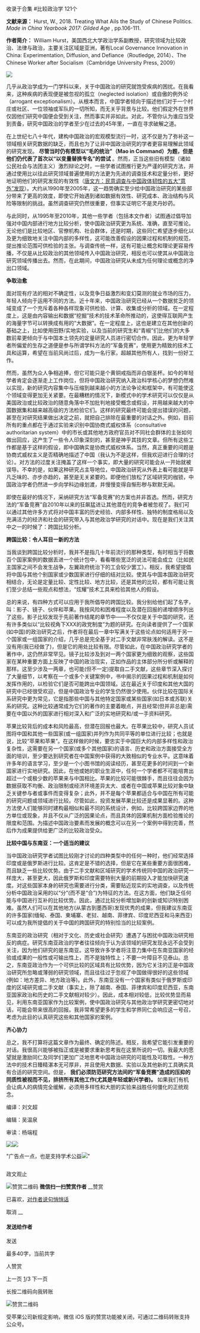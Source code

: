 

收录于合集 #比较政治学 121个

**文献来源：** Hurst, W., 2018. Treating What Ails the Study of Chinese Politics.
_Made in China Yearbook 2017: Gilded Age_ , pp.106-111.

  

 **作者简介：** William Hurst，美国西北大学政治学系副教授，研究领域为比较政治、法律与政治，主要关注区域是亚洲，著有Local
Governance Innovation in China: Experimentation, Diffusion, and
Defiance（Routledge, 2014）、The Chinese Worker after Socialism（Cambridge
University Press, 2009）

![](/images/529/2.jpeg)

  

  

几乎从政治学成为一门学科以来，关于中国政治的研究就饱受疾病的困扰。在我看来，这种疾病的表现便是被忽视的孤立（neglected
isolation）或自傲的例外论（arrogant
exceptionalism）。从根本而言，中国学者倾向于描述他们对于一个村庄或社区、一位领袖或军队的一切所知，而无关乎背景与比较。他们假定外在世界仅因他们研究中国便会受到关注，然而事实并非如此。对此，不管你认为谁应当受到责备，研究中国政治的学者至少在过去的45年里，一直在寻求破解之道。

在上世纪七八十年代，建构中国政治的宏观模型流行一时，这不仅是为了弥补这一领域相关研究数据的缺乏，而且也为了让非中国政治研究的学者更容易理解此领域的研究发现。
**尽管当时仍有模型以“毛的统治”（Mao in Command）为题，但是他们仍代表了首次以“以变量替换专名”的尝试**
。然而，正当这些旧有模型（诸如公民社会与法团主义）激烈辩论之时，一些学者试图推行更为严谨的研究方法，并通过使用比以往此研究领域普遍使用的方法更为先进的调查技术和定量分析，更好地证明他们的研究发现的有效性（[唐文方：民意调查与中国政体韧性的五大“意外”发现](http://mp.weixin.qq.com/s?__biz=MzI5ODY0MTQ1OA==&mid=2247484413&idx=1&sn=c92f74932b407fc84ada86417d24c939&chksm=eca3f2a0dbd47bb667b5892f871ef043608d4835a4dd954e0030385ad0ba2f4ea69d12f335b4&scene=21#wechat_redirect)）。大约从1990年至2005年，这一趋势确实至少给中国政治研究的某些部分带来了更高的效度，即使它开始遇到诸如数据有效性、研究成本、政治结构与风险等限制的挑战。虽然调查研究仍然很重要，但事实证明它不是灵丹妙药。

与此同时，从1995年至2010年，其他一些学者（包括本文作者）试图通过倡导加强对中国内部进行地方比较分析，使中国政治研究更为系统、准确，直至可推论。无论他们是比较地区、官僚机构、社会群体，还是时期，这些同仁希望逐步细化以及更为细致地关注中国内部的多样性，这可能改善假设的因果过程和机制的规范，提出推论范围可供检验的主张。与调查传统一样，这有可能让概念和理论更容易传播，不仅是从比较政治的其他领域传入中国政治研究，相反也可以使其从中国政治研究领域传播出去。然而，在此期间，中国政治研究从未成为任何理论或概念的净出口领域。

  

 **争取治愈**

  

面对现有疗法的相对不确定性，以及竞争日益激烈和变幻莫测的就业市场的压力，年轻人倾向于运用不同的方法。近十年来，中国政治研究已经从一个数据贫乏的领域变成了一个充斥着各种各样现象可供检验、计算、收集或分析的领域。在一定程度上，这是由内容输出和数据“挖掘”技术的技术革命所推动的，这使得互联网产生的海量字节可以转换成有用的“大数据”。在一定程度上，这也是建立在其他创新的基础之上，比如使用田野/实地实验，以及当前的研究生和“青椒”们比他们的大多数前辈更倾向于与中国本土领先的定量研究人员进行密切合作。因此，更为年轻学者所偏爱的生存之道便是参与所谓学科方法的“军备竞赛”，使用更为精致的技术工具和运算，希望在当前风尚过后，成为一名行家，超越其他所有人，找到一份好工作。  

然而，虽然为众人争相追捧，但它可能只是个黄铜戒指而非白银圣杯。如今的年轻学者肯定会逐渐走上工作岗位，但将中国政治研究纳入政治科学核心的梦想仍然难以实现，新的研究内容集中与压缩到越来越小的方法论争论和框架中，有可能使这个领域变得更加无关紧要。在最糟糕的情况下，新模式中的学术研究可以仅仅是从美国政治或比较政治的随意角落中不加批判地接受概念或假设，并用越来越大的中国数据集和越来越高级的方法检验它们。这样的研究最终可能会提出错误的问题，甚至在对研究结果做出决定之前，就把自己排除在最重要的对话之外。例如，目前所有的重点都在于通过实验来识别中国协商式威权体系（consultative
authoritarian
system）中的市长或其他地方政府官员对不同社会群体的主张如何做出回应，这产生了一些令人印象深刻的，甚至是神乎其技的文章。但所有这些工作都是基于这样的假设，即中国确实是协商式威权体系。当然，真正重要的问题是协商式威权主义是否精确地描述了中国（我认为不是这样，但我欢迎进行合理的讨论）。对方法的过度关注掩盖了这样一个事实，即大量的研究可能会从一开始就被误导。不幸的是，如果这种研究占主导地位，中国政治研究从外表上看可能就是平凡乏味的、亦步亦趋的，甚至是无关紧要的。即便他们放松了区域研究的枷锁，中国政治学者仍然进一步向学科边缘划渡，并慢慢变得自惭形秽与默默无闻。

即使在最好的情况下，采纳研究方法“军备竞赛”的方案也并非首选。然而，研究方法的“军备竞赛”自2010年以来的狂飙猛进让其他潜在的竞争者被忽视了。我们可以通过其他许多方式将对中国丰富的历史经验、内部多样性、独特的制度格局以及充满活力的经济和社会的研究带入与其他政治学研究的对话中。现在是我们关注其中之一的时候了：跨国比较分析。

  

 **跨国比较：令人耳目一新的方法**

  

当我谈到跨国比较分析时，我并不是指几十年前流行的那种类型，有时相当于将数百个国家案例的数据丢进一个统计包中，看看哪些宽泛的说法可能会成立（比如民主国家之间不会发生战争，左翼政府统治下的工会较少罢工）。相反，我希望提倡将中国与其他个别国家或少数国家进行仔细的结对比较。使其与中国本国政治研究相结合，无论是定量比较、定性比较、地方比较，还是其他的比较，都有可能让我们至少总结一些观点和想法，“炫耀”技术工具来检验其他人的假设。  

总的来说，有四种方式可以应用于我所倡导的跨国比较。我分别给他们起了名字，叫：影子、镜子、伙伴和苹果。我按风险和困难程度以及潜在回报的递增顺序列出了这些。影子比较发现于先前著作结尾的章节中——不仅仅是关于中国的研究，还有许多类似以“比较视角下XXX的政党制度”为题的研究。在向读者提供了一个国家(如中国)的政治研究之后，作者将在最后一章中写满关于这些论点如何适用于另一个国家或一组国家的介绍，几乎总是完全基于对二手文献非常肤浅的解读。这不是没有用(我已经做了)，但是它的用处比较有限。尽管如此，在中国政治研究学者的著作中，这仍然非常罕见。镜子比较涉及到对一两个国家更为细致的观察，这些国家在某种重要方面上反映了中国的政治现实，正如作品的主体部分所分析或解释的那样。这至少涉及一两章，也可能(但不一定)提取自二手文献，这些章节深入探讨了大量细节，以考察在一个或多个关键案例中，书中揭示的因果过程和机制是如何发挥作用的，以检验它们是否可能跨出中国领域。这在最近关于印度和其他大国的研究中已经很受欢迎，但是中国政治专业的学生仍然很少使用。伙伴比较在国际关系研究中更为常见，它是指那些中国与其他特定国家或某些国家(如日本或苏联)关系的研究。这种比较通常成为它们的著作的主要着眼点，并且经常(但并非总是)需要在中国以外的国家进行相对深入和广泛的实地研究和/或一手资料研究。

苹果比较背后的成本和风险最高，但潜在回报也最大。在苹果比较中，研究人员试图将中国和其他一些国家(或一组国家)并列作为共同平等的单位进行比较；也就是说，比较“苹果和苹果”。在这样做的时候，要忠实于中国巨大的内部多样性和政治复杂性，这需要在另一个国家(或多个其他国家)的语言、历史和政治方面接受全方面的培训，至少要达到研究者在中国案例中获得的大致相似的专业水平。这意味着许多年的语言学习，至少是一个小图书馆的阅读经历，甚至花更多的时间到一个新国家进行实地研究。因此，在他或她的职业生涯中，任何一个学者都不可能培育出超过一个或极少数的苹果来与中国相比。苹果的比较可能很棘手，而且往往会因为数据获取不均衡、政治限制或经济环境差异太大、或者在中国或苹果比较对象中缺乏关键参与者或事件而变得复杂；此外，并不是每个苹果都适合与中国在所有可能的研究问题或领域进行比较。尽管如此，投资发展苹果比较还是成果显著的。这种方法使人们能够同时建构最相似和最不同的系统设计，例如，比较跨国家边界的地方单位或现象，并且不仅从广泛的因果论点，而且具体的因果机制方面检验推论的限度和范围。为描述中国政治要素而发展的概念可以在另一个案例中得到完善，然后作为成果提供给更广泛的比较政治受众。

  

 **比较中国与东南亚：一个适当的建议**

  

当中国政治研究学者试图比较刚才讨论的四种类型中的任何一种时，他们经常选择印度或是俄罗斯进行比较。这肯定是不错的选择，但是它在某些重要方面很困难，而且缺乏一些比较优势。由于二手文献和区域研究的学术传统同中国的政治研究一样庞大，甚至更大，因此俄罗斯和印度需要特别大量的前期投入才能加快研究速度。对这些国家本身的研究也需要进行分类，需要贴近现实的实地调查，以及传统分析中国政治采用的以“分”(而不是“合”)为特征的方法。在这方面，他们缺乏任何能与中国进行互补的比较优势。因此，通过比较分析增加新的创新或知识特别困难。虽然人们可以在其他地方(从蒙古到墨西哥)发现优秀的成果，但我建议东南亚的许多国家(缅甸、泰国、柬埔寨、老挝、越南、菲律宾、印度尼西亚和马来西亚)可以成为我所提倡的关于中国的跨国研究的特别恰当的比较案例。  

东南亚的政治研究（相对于文化、历史或社会研究）遭遇了与困扰中国政治研究相反的病症。研究东南亚政治的学者往往倾向于认为该领域的研究发现永远不会受到关注，因为他们研究的是东南亚。这导致许多学者将注意力集中在东南亚国家的经验或成果的一般性或可输出性上，而不是独特性上；不要一叶障目不见泰山。总之，东南亚政治作为一个可供比较的区域具有比较优势，因为它关注的正是中国政治研究所忽略或薄弱的研究领域，而且往往过于忽视了中国做得很好的这些领域(例如：地方差异、地方政治等)。此外，东南亚没有一个国家有类似于俄罗斯或印度的区域研究或二手文献（事实上，除了越南、泰国、菲律宾和印度尼西亚，东南亚国家政治和历史的二手文献相对较少）。因此，成本相对较低，比较优势显而易见，利用东南亚国家作为比较案例，使中国政治研究与其他政治学研究更密切地对话，可能会带来很高的回报。我非常希望更多的学生和学界同仁会响应这一号召，考虑为此目的认真研究这些和其他国家的案例。

  

 **齐心协力**

  

总之，我不打算将这篇文章作为最终、确定的陈述。相反，我希望它能引发重要的对话。我很高兴能够被指正或是被要求重新思考我在这里所说的一切。我最大的愿望就是激励同仁及同学们更加广泛地思考中国政治研究的可能性及可取性。一种方法中的技术日臻精湛本无可厚非，并且使用大数据、实验以及其他新的工具确实具有合适的研究空间。但是，
**我们必须防范研究方法间的“军备竞赛”造成的压抑的同质性被视而不见，排挤所有其他工作(尤其是年轻或新兴学者)。**
如果我们有机会让病人的病情完全缓解，必须用多样性和大胆的实验来战胜任何僵化的正统观念。  

  

  

  

编译：刘文超

编辑：吴温泉

审读：杨端程

  

![](/images/529/3.jpeg)![](/images/529/4.jpeg)

"广告点一点，也是支持学术公益![](/images/529/5.png)"

![]()

政文观止

![赞赏二维码]() **微信扫一扫赞赏作者** __赞赏

已喜欢，[对作者说句悄悄话](javascript:;)

取消 __

#### 发送给作者

发送

最多40字，当前共字

[](javascript:;) 人赞赏

上一页 [1](javascript:;)/3 下一页

长按二维码向我转账

![赞赏二维码]()

受苹果公司新规定影响，微信 iOS 版的赞赏功能被关闭，可通过二维码转账支持公众号。

